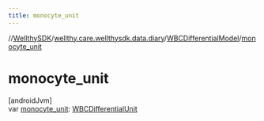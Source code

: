 ```yaml
---
title: monocyte_unit
---
```

//[WellthySDK](../../../index.html)/[wellthy.care.wellthysdk.data.diary](../index.html)/[WBCDifferentialModel](index.html)/[monocyte_unit](monocyte_unit.html)



# monocyte_unit



[androidJvm]\
var [monocyte_unit](monocyte_unit.html): [WBCDifferentialUnit](../-w-b-c-differential-unit/index.html)




